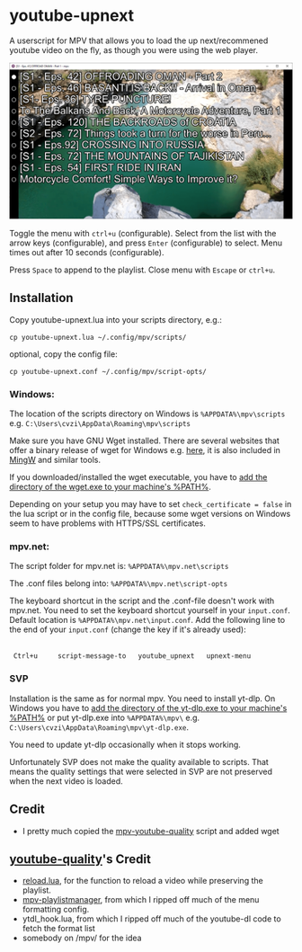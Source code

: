 # youtube-upnext
A userscript for MPV that allows you to load the up next/recommened youtube video on the fly, as though you were using the web player.

![screenshot](upnext-menu.png)

Toggle the menu with `ctrl+u` (configurable). Select from the list with the arrow keys (configurable), and press `Enter` (configurable) to select. Menu times out after 10 seconds (configurable).

Press `Space` to append to the playlist. Close menu with `Escape` or `ctrl+u`.

## Installation

Copy youtube-upnext.lua into your scripts directory, e.g.:

    cp youtube-upnext.lua ~/.config/mpv/scripts/

optional, copy the config file:

    cp youtube-upnext.conf ~/.config/mpv/script-opts/

### Windows:

The location of the scripts directory on Windows is `%APPDATA%\mpv\scripts` e.g. `C:\Users\cvzi\AppData\Roaming\mpv\scripts`

Make sure you have GNU Wget installed.
There are several websites that offer a binary release of wget for Windows e.g. [here](https://eternallybored.org/misc/wget/),
it is also included in [MingW](http://mingw.org/) and similar tools.

If you downloaded/installed the wget executable, you have to [add the directory of the wget.exe to your machine's
%PATH%](https://stackoverflow.com/a/41895179/10367381).

Depending on your setup you may have to set `check_certificate = false` in the lua script or in the config file,
because some wget versions on Windows seem to have problems with HTTPS/SSL certificates.

### mpv.net:
The script folder for mpv.net is:
`%APPDATA%\mpv.net\scripts`

The .conf files belong into:
`%APPDATA%\mpv.net\script-opts`

The keyboard shortcut in the script and the .conf-file doesn't work with mpv.net.
You need to set the keyboard shortcut yourself in your `input.conf`. Default location is `%APPDATA%\mpv.net\input.conf`.
Add the following line to the end of your `input.conf` (change the key if it's already used):

```

 Ctrl+u     script-message-to   youtube_upnext   upnext-menu

```

### SVP

Installation is the same as for normal mpv. You need to install yt-dlp. On Windows you have to
[add the directory of the yt-dlp.exe to your machine's %PATH%](https://stackoverflow.com/a/41895179/10367381)
or put yt-dlp.exe into `%APPDATA%\mpv\` e.g. `C:\Users\cvzi\AppData\Roaming\mpv\yt-dlp.exe`.

You need to update yt-dlp occasionally when it stops working.

Unfortunately SVP does not make the quality available to scripts. That means the quality settings that were
selected in SVP are not preserved when the next video is loaded.

## Credit
- I pretty much copied the [mpv-youtube-quality](https://github.com/jgreco/mpv-youtube-quality) script and added wget

## [youtube-quality](https://github.com/jgreco/mpv-youtube-quality)'s Credit
- [reload.lua](https://github.com/4e6/mpv-reload/), for the function to reload a video while preserving the playlist.
- [mpv-playlistmanager](https://github.com/jonniek/mpv-playlistmanager), from which I ripped off much of the menu formatting config.
- ytdl_hook.lua, from which I ripped off much of the youtube-dl code to fetch the format list
- somebody on /mpv/ for the idea
